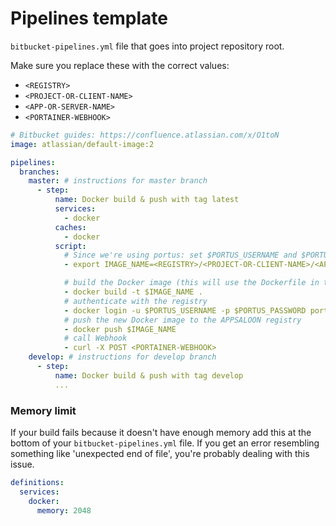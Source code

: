 # Pipelines template

`bitbucket-pipelines.yml` file that goes into project repository root.

Make sure you replace these with the correct values:
* `<REGISTRY>`
* `<PROJECT-OR-CLIENT-NAME>`
* `<APP-OR-SERVER-NAME>`
* `<PORTAINER-WEBHOOK>`

```YAML
# Bitbucket guides: https://confluence.atlassian.com/x/O1toN
image: atlassian/default-image:2

pipelines:
  branches:
    master: # instructions for master branch
      - step:
          name: Docker build & push with tag latest
          services:
            - docker
          caches:
            - docker
          script:
            # Since we're using portus: set $PORTUS_USERNAME and $PORTUS_PASSWORD as environment variables in repository settings (these are set as default across all repositories)
            - export IMAGE_NAME=<REGISTRY>/<PROJECT-OR-CLIENT-NAME>/<APP-OR-SERVER-NAME>:latest

            # build the Docker image (this will use the Dockerfile in the root of the repository)
            - docker build -t $IMAGE_NAME .
            # authenticate with the registry
            - docker login -u $PORTUS_USERNAME -p $PORTUS_PASSWORD portus.appsaloon.be
            # push the new Docker image to the APPSALOON registry
            - docker push $IMAGE_NAME
            # call Webhook
            - curl -X POST <PORTAINER-WEBHOOK>
    develop: # instructions for develop branch
      - step:
          name: Docker build & push with tag develop
          ...
```

### Memory limit

If your build fails because it doesn't have enough memory add this at the bottom of your `bitbucket-pipelines.yml` file.
If you get an error resembling something like 'unexpected end of file', you're probably dealing with this issue.

```YAML
definitions:
  services:
    docker:
      memory: 2048
```
